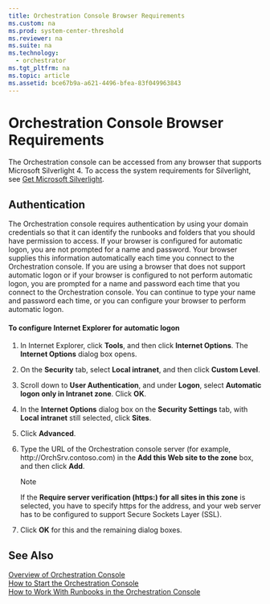 ```yaml
---
title: Orchestration Console Browser Requirements
ms.custom: na
ms.prod: system-center-threshold
ms.reviewer: na
ms.suite: na
ms.technology: 
  - orchestrator
ms.tgt_pltfrm: na
ms.topic: article
ms.assetid: bce67b9a-a621-4496-bfea-83f049963843
---
```

# Orchestration Console Browser Requirements
The Orchestration console can be accessed from any browser that supports Microsoft Silverlight 4. To access the system requirements for Silverlight, see [Get Microsoft Silverlight](http://go.microsoft.com/fwlink/p/?LinkId=128111).  
  
## Authentication  
The Orchestration console requires authentication by using your domain credentials so that it can identify the runbooks and folders that you should have permission to access. If your browser is configured for automatic logon, you are not prompted for a name and password. Your browser supplies this information automatically each time you connect to the Orchestration console. If you are using a browser that does not support automatic logon or if your browser is configured to not perform automatic logon, you are prompted for a name and password each time that you connect to the Orchestration console. You can continue to type your name and password each time, or you can configure your browser to perform automatic logon.  
  
#### To configure Internet Explorer for automatic logon  
  
1.  In Internet Explorer, click **Tools**, and then click **Internet Options**. The **Internet Options** dialog box opens.  
  
2.  On the **Security** tab, select **Local intranet**, and then click **Custom Level**.  
  
3.  Scroll down to **User Authentication**, and under **Logon**, select **Automatic logon only in Intranet zone**. Click **OK**.  
  
4.  In the **Internet Options** dialog box on the **Security Settings** tab, with  **Local intranet** still selected, click **Sites**.  
  
5.  Click **Advanced**.  
  
6.  Type the URL of the Orchestration console server \(for example, http:\/\/OrchSrv.contoso.com\) in the **Add this Web site to the zone** box, and then click **Add**.  
  
    > [!NOTE]  
    > If the **Require server verification \(https:\) for all sites in this zone** is selected, you have to specify https for the address, and your web server has to be configured to support Secure Sockets Layer \(SSL\).  
  
7.  Click **OK** for this and the remaining dialog boxes.  
  
## See Also  
[Overview of Orchestration Console](../../orch/manage/Overview-of-Orchestration-Console.md)  
[How to Start the Orchestration Console](../../orch/manage/How-to-Start-the-Orchestration-Console.md)  
[How to Work With Runbooks in the Orchestration Console](../../orch/manage/How-to-Work-With-Runbooks-in-the-Orchestration-Console.md)  
  
